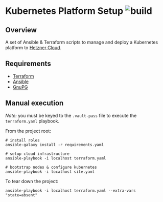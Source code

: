 # Kubernetes Platform Setup ![build](https://github.com/jrmcdonald/kubernetes-platform/workflows/build/badge.svg)

## Overview

A set of Ansible & Terraform scripts to manage and deploy a Kubernetes platform to [Hetzner Cloud](https://www.hetzner.com/cloud).

## Requirements

* [Terraform](https://www.terraform.io/)
* [Ansible](https://www.ansible.com/)
* [GnuPG](https://gnupg.org/)

## Manual execution

*Note:* you must be keyed to the `.vault-pass` file to execute the `terraform.yaml` playbook.

From the project root:

```shell script
# install roles
ansible-galaxy install -r requirements.yaml

# setup cloud infrastructure
ansible-playbook -i localhost terraform.yaml

# bootstrap nodes & configure kubernetes
ansible-playbook -i localhost site.yaml
```

To tear down the project:

```shell script
ansible-playbook -i localhost terraform.yaml --extra-vars "state=absent"
```